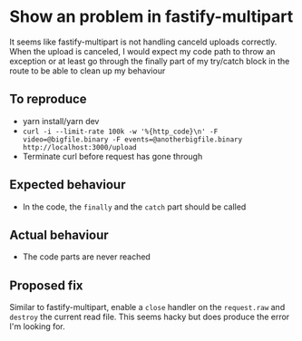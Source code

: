 # Show an problem in fastify-multipart

It seems like fastify-multipart is not handling canceld uploads
correctly. When the upload is canceled, I would expect my code path 
to throw an exception or at least go through the finally part of my
try/catch block in the route to be able to clean up my behaviour

## To reproduce

* yarn install/yarn dev
* `curl -i --limit-rate 100k -w '%{http_code}\n' -F video=@bigfile.binary -F events=@anotherbigfile.binary http://localhost:3000/upload `
* Terminate curl before request has gone through

## Expected behaviour
* In the code, the `finally` and the `catch` part should be called

## Actual behaviour

* The code parts are never reached

## Proposed fix

Similar to fastify-multipart, enable a `close` handler on the `request.raw` and `destroy` the current read file. This seems hacky but does produce the error I'm looking for.


